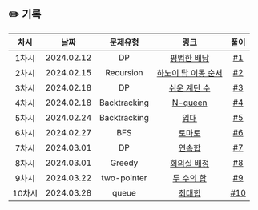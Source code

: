 ## ✏️ 기록   

| 차시 |    날짜    | 문제유형 | 링크 | 풀이 |
|:----:|:---------:|:----:|:-----:|:----:|
| 1차시 | 2024.02.12 |  DP  | [평범한 배낭](https://www.acmicpc.net/problem/12865)  | [#1](https://github.com/AlgoLeadMe/AlgoLeadMe-7/pull/5) |
| 2차시 | 2024.02.15 |  Recursion  | [하노이 탑 이동 순서](https://www.acmicpc.net/problem/11729)  | [#2](https://github.com/AlgoLeadMe/AlgoLeadMe-7/pull/8) |
| 3차시 | 2024.02.18 |  DP  | [쉬운 계단 수](https://www.acmicpc.net/problem/10844)  | [#3](https://github.com/AlgoLeadMe/AlgoLeadMe-7/pull/11) |
| 4차시 | 2024.02.18 |  Backtracking  | [N-queen](https://www.acmicpc.net/problem/9663)  | [#4](https://github.com/AlgoLeadMe/AlgoLeadMe-7/pull/13) |
| 5차시 | 2024.02.24 | Backtracking | [입대](https://www.acmicpc.net/problem/31413) | [#5](https://github.com/AlgoLeadMe/AlgoLeadMe-7/pull/18) |
| 6차시 | 2024.02.27 | BFS | [토마토](https://www.acmicpc.net/problem/7576) | [#6](https://github.com/AlgoLeadMe/AlgoLeadMe-7/pull/20) |
| 7차시 | 2024.03.01 | DP | [연속합](https://www.acmicpc.net/problem/1912) | [#7](https://github.com/AlgoLeadMe/AlgoLeadMe-7/pull/25) |
| 8차시 | 2024.03.01 | Greedy | [회의실 배정](https://www.acmicpc.net/problem/1931) | [#8](https://github.com/AlgoLeadMe/AlgoLeadMe-7/pull/28) |
| 9차시 | 2024.03.22 | two-pointer | [두 수의 합](https://www.acmicpc.net/problem/3273) | [#9](https://github.com/AlgoLeadMe/AlgoLeadMe-7/pull/38) |
| 10차시 | 2024.03.28 | queue | [최대힙](https://www.acmicpc.net/problem/11279) | [#10](https://github.com/AlgoLeadMe/AlgoLeadMe-7/pull/40) |